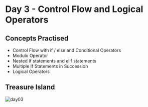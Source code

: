 # Day 3 - Control Flow and Logical Operators
## Concepts Practised
- Control Flow with if / else and Conditional Operators
- Modulo Operator
- Nested if statements and elif statements
- Multiple If Statements in Succession
- Logical Operators
## Treasure Island
![day03](https://user-images.githubusercontent.com/98851253/154304693-a3aa3a5a-e8f3-46b8-bcea-6f0884aad99c.gif)

